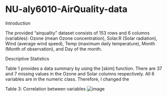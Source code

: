 # NU-aly6010-AirQuality-data

Introduction 

The provided “airquality” dataset consists of 153 rows and 6 columns (variables): Ozone (mean Ozone concentration), Solar.R (Solar radiation), Wind (average wind speed), Temp (maximum daily temperature), Month (Month of observation), and Day of the month. 

Descriptive Statistics 

Table 1 provides a data summary by using the [skim] function. There are 37 and 7 missing values in the 
Ozone and Solar columns respectively. All 6 variables are in the numeric class. Therefore, I changed the 
 
Table 3: Correlation between variables 
![image](https://github.com/janie140/NU-aly6010-AirQuality-data/assets/121474131/fabe681c-2191-4a3a-8517-1e9f429ad195)
